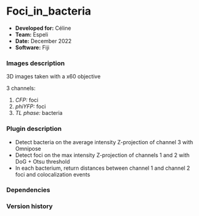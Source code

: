 # Foci_in_bacteria

* **Developed for:** Céline
* **Team:** Espeli
* **Date:** December 2022
* **Software:** Fiji


### Images description

3D images taken with a x60 objective

3 channels:
  1. *CFP:* foci
  2. *phiYFP:* foci
  3. *TL phase:* bacteria

### Plugin description

* Detect bacteria on the average intensity Z-projection of channel 3 with Omnipose
* Detect foci on the max intensity Z-projection of channels 1 and 2 with DoG + Otsu threshold
* In each bacterium, return distances between channel 1 and channel 2 foci and colocalization events


### Dependencies

### Version history



